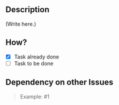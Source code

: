 ## Description

<!--
   Detail what the purpose of this PR is, what its purpose is.
   Example: "Added Eslint..."

-->

(Write here.)

## How?

- [x] Task already done
- [ ] Task to be done

## Dependency on other Issues

> Example: #1
